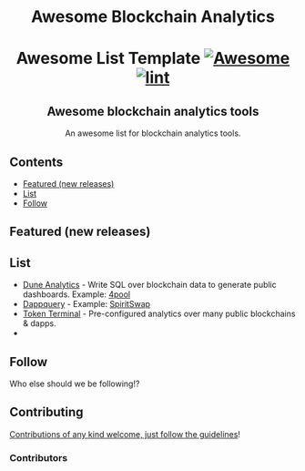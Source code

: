 <div align="center">

<!-- title -->
# Awesome Blockchain Analytics
  
<!--lint ignore no-dead-urls-->
# Awesome List Template [![Awesome](https://awesome.re/badge.svg)](https://awesome.re) [![lint](https://github.com/rjaus/awesome-blockchain-analytics/actions/workflows/lint.yaml/badge.svg)](https://github.com/rjaus/awesome-blockchain-analytics/actions/workflows/lint.yaml)

<!-- subtitle -->

## Awesome blockchain analytics tools

<!-- image -->

<!-- <a href="" target="_blank" rel="noopener noreferrer">
  <img src="" />
</a> -->

<!-- description -->

An awesome list for blockchain analytics tools.

</div>

<!-- TOC -->

## Contents

- [Featured (new releases)](#featured-new-releases)
- [List](#list)
- [Follow](#follow)

<!-- CONTENT -->

## Featured (new releases)



## List

- [Dune Analytics](https://dune.com/) - Write SQL over blockchain data to generate public dashboards. Example: [4pool](https://dune.com/mhonkasalo/4pool-Curve-FRAXUSTUSDCUSDT)
- [Dappquery](https://dappquery.com/) - Example: [SpiritSwap](https://dappquery.com/dapp/spiritswap-10113)
- [Token Terminal](https://tokenterminal.com/) - Pre-configured analytics over many public blockchains & dapps.
- 

<!-- END CONTENT -->

## Follow

<!-- list people worth following on social sites (Twitter, LinkedIn, GitHub, YouTube etc.) -->

Who else should we be following!?

## Contributing

[Contributions of any kind welcome, just follow the guidelines](contributing.md)!

### Contributors

<!-- [Thanks goes to these contributors](https://github.com/rjaus/awesome-blockchain-analytics/graphs/contributors)! -->
